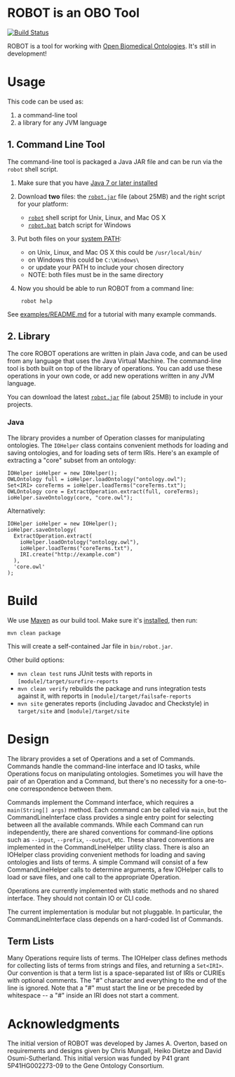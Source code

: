# ROBOT is an OBO Tool

[![Build Status](https://travis-ci.org/ontodev/robot.svg?branch=master)](https://travis-ci.org/ontodev/robot)

ROBOT is a tool for working with [Open Biomedical Ontologies](http://obofoundry.org). It's still in development!


# Usage

This code can be used as:

1. a command-line tool
2. a library for any JVM language


## 1. Command Line Tool

The command-line tool is packaged a Java JAR file and can be run via the `robot` shell script.

1. Make sure that you have [Java 7 or later installed](https://www.java.com/en/download/installed.jsp)
2. Download **two** files: the [`robot.jar`](https://build.berkeleybop.org/job/robot/lastSuccessfulBuild/artifact/bin/robot.jar) file (about 25MB) and the right script for your platform:
    - [`robot`](https://build.berkeleybop.org/job/robot/lastSuccessfulBuild/artifact/bin/robot) shell script for Unix, Linux, and Mac OS X
    - [`robot.bat`](https://build.berkeleybop.org/job/robot/lastSuccessfulBuild/artifact/bin/robot.bat) batch script for Windows
3. Put both files on your [system PATH](https://en.wikipedia.org/wiki/PATH_(variable)):
    - on Unix, Linux, and Mac OS X this could be `/usr/local/bin/`
    - on Windows this could be `C:\Windows\`
    - or update your PATH to include your chosen directory
    - NOTE: both files must be in the same directory
4. Now you should be able to run ROBOT from a command line:

        robot help

See [examples/README.md](https://github.com/ontodev/robot/tree/master/examples/README.md) for a tutorial with many example commands.


## 2. Library

The core ROBOT operations are written in plain Java code, and can be used from any language that uses the Java Virtual Machine. The command-line tool is both built on top of the library of operations. You can add use these operations in your own code, or add new operations written in any JVM language.

You can download the latest [`robot.jar`](https://build.berkeleybop.org/job/robot/lastSuccessfulBuild/artifact/bin/robot.jar) file (about 25MB) to include in your projects.


### Java

The library provides a number of Operation classes for manipulating ontologies. The `IOHelper` class contains convenient methods for loading and saving ontologies, and for loading sets of term IRIs. Here's an example of extracting a "core" subset from an ontology:

    IOHelper ioHelper = new IOHelper();
    OWLOntology full = ioHelper.loadOntology("ontology.owl");
    Set<IRI> coreTerms = ioHelper.loadTerms("coreTerms.txt");
    OWLOntology core = ExtractOperation.extract(full, coreTerms);
    ioHelper.saveOntology(core, "core.owl");

Alternatively:

    IOHelper ioHelper = new IOHelper();
    ioHelper.saveOntology(
      ExtractOperation.extract(
        ioHelper.loadOntology("ontology.owl"),
        ioHelper.loadTerms("coreTerms.txt"),
        IRI.create("http://example.com")
      ),
      'core.owl'
    );


# Build

We use [Maven](http://maven.apache.org) as our build tool. Make sure it's [installed](http://maven.apache.org/download.cgi), then run:

    mvn clean package

This will create a self-contained Jar file in `bin/robot.jar`.

Other build options:

- `mvn clean test` runs JUnit tests with reports in `[module]/target/surefire-reports`
- `mvn clean verify` rebuilds the package and runs integration tests against it, with reports in `[module]/target/failsafe-reports`
- `mvn site` generates reports (including Javadoc and Checkstyle) in `target/site` and `[module]/target/site`


# Design

The library provides a set of Operations and a set of Commands. Commands handle the command-line interface and IO tasks, while Operations focus on manipulating ontologies. Sometimes you will have the pair of an Operation and a Command, but there's no necessity for a one-to-one correspondence between them.

Commands implement the Command interface, which requires a `main(String[] args)` method. Each command can be called via `main`, but the CommandLineInterface class provides a single entry point for selecting between all the available commands. While each Command can run independently, there are shared conventions for command-line options such as `--input`, `--prefix`, `--output`, etc. These shared conventions are implemented in the CommandLineHelper utility class. There is also an IOHelper class providing convenient methods for loading and saving ontologies and lists of terms. A simple Command will consist of a few CommandLineHelper calls to determine arguments, a few IOHelper calls to load or save files, and one call to the appropriate Operation.

Operations are currently implemented with static methods and no shared interface. They should not contain IO or CLI code.

The current implementation is modular but not pluggable. In particular, the CommandLineInterface class depends on a hard-coded list of Commands.


## Term Lists

Many Operations require lists of terms. The IOHelper class defines methods for collecting lists of terms from strings and files, and returning a `Set<IRI>`. Our convention is that a term list is a space-separated list of IRIs or CURIEs with optional comments. The "#" character and everything to the end of the line is ignored. Note that a "#" must start the line or be preceded by whitespace -- a "#" inside an IRI does not start a comment.

# Acknowledgments

The initial version of ROBOT was developed by James A. Overton, based on requirements and designs given by Chris Mungall, Heiko Dietze and David Osumi-Sutherland. This initial version was funded by P41 grant 5P41HG002273-09 to the Gene Ontology Consortium.
